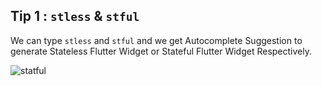 ## Tip  1 : `stless` & `stful`

We can type `stless` and `stful` and we get Autocomplete Suggestion to generate Stateless Flutter Widget or Stateful Flutter Widget Respectively.

![statful](https://raw.githubusercontent.com/erluxman/awesomefluttertips/master/assets/01stlesstful.gif)

